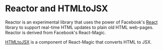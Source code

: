 Reactor and HTMLtoJSX
=========================

Reactor is an experimental library that uses the power of Facebook's
[React](http://facebook.github.io/react/) library to support real-time
HTML updates to plain old HTML web-pages. Reactor is derived from 
Facebook's React-Magic.

[HTMLtoJSX](README-htmltojsx.md) is a component of React-Magic that converts
HTML to JSX. 

